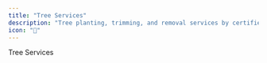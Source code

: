 ```yaml
---
title: "Tree Services"
description: "Tree planting, trimming, and removal services by certified arborists"
icon: "🌳"
---
```


Tree Services

